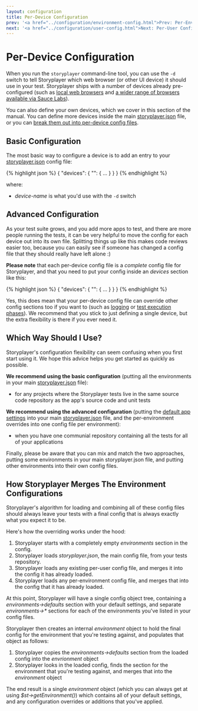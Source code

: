 ```yaml
---
layout: configuration
title: Per-Device Configuration
prev: '<a href="../configuration/environment-config.html">Prev: Per-Environment Configuration</a>'
next: '<a href="../configuration/user-config.html">Next: Per-User Configuration</a>'
---
```


# Per-Device Configuration

When you run the `storyplayer` command-line tool, you can use the `-d` switch to tell Storyplayer which web browser (or other UI device) it should use in your test.  Storyplayer ships with a number of devices already pre-configured (such as [local web browsers](../devices/localbrowsers.html) and [a wider range of browsers available via Sauce Labs](../devices/saucelabs.html)).

You can also define your own devices, which we cover in this section of the manual.  You can define more devices inside the main [storyplayer.json](storyplayer-json.html) file, or you can [break them out into per-device config files](#advanced_configuration).

## Basic Configuration

The most basic way to configure a device is to add an entry to your [storyplayer.json](storyplayer-json.html) config file:

{% highlight json %}
{
    "devices": {
        "<device-name>": {
           ...
        }
    }
}
{% endhighlight %}

where:

* _device-name_ is what you'd use with the `-d` switch

## Advanced Configuration

As your test suite grows, and you add more apps to test, and there are more people running the tests, it can be very helpful to move the config for each device out into its own file.  Splitting things up like this makes code reviews easier too, because you can easily see if someone has changed a config file that they should really have left alone :)

__Please note__ that each per-device config file is a _complete_ config file for Storyplayer, and that you need to put your config inside an _devices_ section like this:

{% highlight json %}
{
    "devices": {
        "<device-name>": {
            ...
        }
    }
}
{% endhighlight %}

Yes, this does mean that your per-device config file can override other config sections too if you want to (such as [logging](logging.html) or [test execution phases](test-phases.html)).  We recommend that you stick to just defining a single device, but the extra flexibility is there if you ever need it.

## Which Way Should I Use?

Storyplayer's configuration flexibility can seem confusing when you first start using it.  We hope this advice helps you get started as quickly as possible.

__We recommend using the basic configuration__ (putting all the environments in your main [storyplayer.json](storyplayer-json.html) file):

* for any projects where the Storyplayer tests live in the same source code repository as the app's source code and unit tests

__We recommend using the advanced configuration__ (putting the [default app settings](app-settings.html) into your main [storyplayer.json](storyplayer-json.html) file, and the per-environment overrides into one config file per environment):

* when you have one communial repository containing all the tests for all of your applications

Finally, please be aware that you can mix and match the two approaches, putting some environments in your main storyplayer.json file, and putting other environments into their own config files.

## How Storyplayer Merges The Environment Configurations

Storyplayer's algorithm for loading and combining all of these config files should always leave your tests with a final config that is always exactly what you expect it to be.

Here's how the overriding works under the hood:

1. Storyplayer starts with a completely empty _environments_ section in the config.
1. Storyplayer loads _storyplayer.json_, the main config file, from your tests repository.
1. Storyplayer loads any existing per-user config file, and merges it into the config it has already loaded.
1. Storyplayer loads any per-environment config file, and merges that into the config that it has already loaded.

At this point, Storyplayer will have a single config object tree, containing a _environments->defaults_ section with your default settings, and separate _environments->\*_ sections for each of the environments you've listed in your config files.

Storyplayer then creates an internal _environment_ object to hold the final config for the environment that you're testing against, and populates that object as follows:

1. Storyplayer copies the _environments->defaults_ section from the loaded config into the _envrionment_ object
1. Storyplayer looks in the loaded config, finds the section for the environment that you're testing against, and merges that into the _environment_ object

The end result is a single _environment_ object (which you can always get at using _$st->getEnvironment()_) which contains all of your default settings, and any configuration overrides or additions that you've applied.
